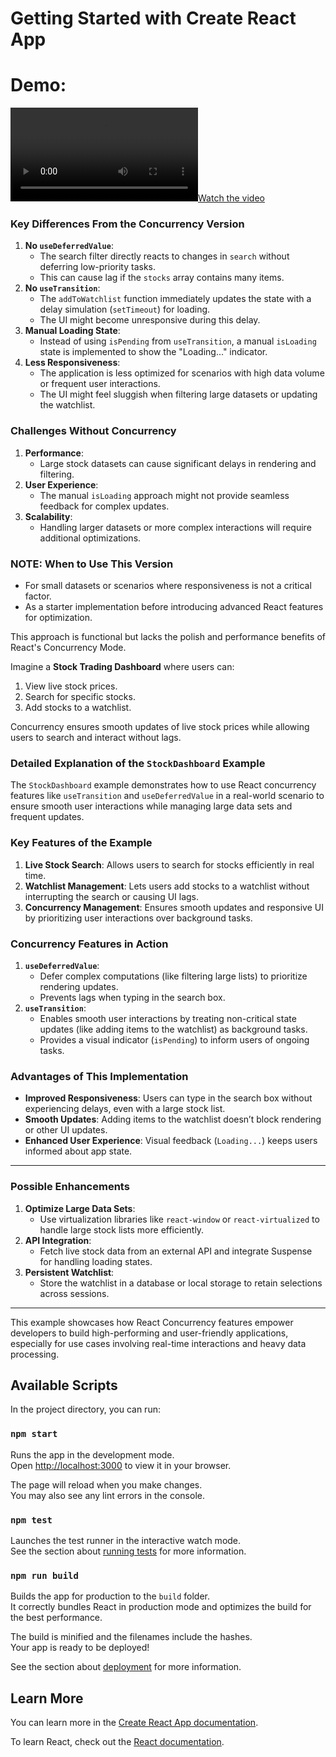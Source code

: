 # Getting Started with Create React App

# Demo: 
[![Watch the video](https://github.com/VeenaPD/react-concurrency-demo/blob/main/public/demo-video.mov)](https://github.com/VeenaPD/react-concurrency-demo/blob/main/public/demo-video.mov)


### **Key Differences From the Concurrency Version**

1. **No `useDeferredValue`**:
    - The search filter directly reacts to changes in `search` without deferring low-priority tasks.
    - This can cause lag if the `stocks` array contains many items.
2. **No `useTransition`**:
    - The `addToWatchlist` function immediately updates the state with a delay simulation (`setTimeout`) for loading.
    - The UI might become unresponsive during this delay.
3. **Manual Loading State**:
    - Instead of using `isPending` from `useTransition`, a manual `isLoading` state is implemented to show the "Loading..." indicator.
4. **Less Responsiveness**:
    - The application is less optimized for scenarios with high data volume or frequent user interactions.
    - The UI might feel sluggish when filtering large datasets or updating the watchlist.

### **Challenges Without Concurrency**

1. **Performance**:
    - Large stock datasets can cause significant delays in rendering and filtering.
2. **User Experience**:
    - The manual `isLoading` approach might not provide seamless feedback for complex updates.
3. **Scalability**:
    - Handling larger datasets or more complex interactions will require additional optimizations.

### **NOTE: When to Use This Version**

- For small datasets or scenarios where responsiveness is not a critical factor.
- As a starter implementation before introducing advanced React features for optimization.

This approach is functional but lacks the polish and performance benefits of React's Concurrency Mode.


Imagine a **Stock Trading Dashboard** where users can:

1. View live stock prices.
2. Search for specific stocks.
3. Add stocks to a watchlist.

Concurrency ensures smooth updates of live stock prices while allowing users to search and interact without lags.

### **Detailed Explanation of the `StockDashboard` Example**

The `StockDashboard` example demonstrates how to use React concurrency features like `useTransition` and `useDeferredValue` in a real-world scenario to ensure smooth user interactions while managing large data sets and frequent updates.

### **Key Features of the Example**

1. **Live Stock Search**: Allows users to search for stocks efficiently in real time.
2. **Watchlist Management**: Lets users add stocks to a watchlist without interrupting the search or causing UI lags.
3. **Concurrency Management**: Ensures smooth updates and responsive UI by prioritizing user interactions over background tasks.

### **Concurrency Features in Action**

1. **`useDeferredValue`**:
    - Defer complex computations (like filtering large lists) to prioritize rendering updates.
    - Prevents lags when typing in the search box.
2. **`useTransition`**:
    - Enables smooth user interactions by treating non-critical state updates (like adding items to the watchlist) as background tasks.
    - Provides a visual indicator (`isPending`) to inform users of ongoing tasks.

### **Advantages of This Implementation**

- **Improved Responsiveness**: Users can type in the search box without experiencing delays, even with a large stock list.
- **Smooth Updates**: Adding items to the watchlist doesn’t block rendering or other UI updates.
- **Enhanced User Experience**: Visual feedback (`Loading...`) keeps users informed about app state.

---

### **Possible Enhancements**

1. **Optimize Large Data Sets**:
    - Use virtualization libraries like `react-window` or `react-virtualized` to handle large stock lists more efficiently.
2. **API Integration**:
    - Fetch live stock data from an external API and integrate Suspense for handling loading states.
3. **Persistent Watchlist**:
    - Store the watchlist in a database or local storage to retain selections across sessions.

---

This example showcases how React Concurrency features empower developers to build high-performing and user-friendly applications, especially for use cases involving real-time interactions and heavy data processing.


## Available Scripts

In the project directory, you can run:

### `npm start`

Runs the app in the development mode.\
Open [http://localhost:3000](http://localhost:3000) to view it in your browser.

The page will reload when you make changes.\
You may also see any lint errors in the console.

### `npm test`

Launches the test runner in the interactive watch mode.\
See the section about [running tests](https://facebook.github.io/create-react-app/docs/running-tests) for more information.

### `npm run build`

Builds the app for production to the `build` folder.\
It correctly bundles React in production mode and optimizes the build for the best performance.

The build is minified and the filenames include the hashes.\
Your app is ready to be deployed!

See the section about [deployment](https://facebook.github.io/create-react-app/docs/deployment) for more information.


## Learn More

You can learn more in the [Create React App documentation](https://facebook.github.io/create-react-app/docs/getting-started).

To learn React, check out the [React documentation](https://reactjs.org/).
